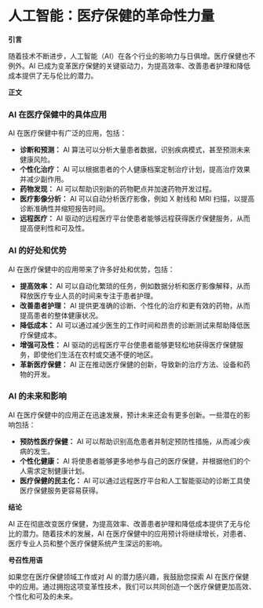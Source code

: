 # 人工智能：医疗保健的革命性力量

**引言**

随着技术不断进步，人工智能（AI）在各个行业的影响力与日俱增。医疗保健也不例外。AI 已成为变革医疗保健的关键驱动力，为提高效率、改善患者护理和降低成本提供了无与伦比的潜力。

**正文**

### AI 在医疗保健中的具体应用

AI 在医疗保健中有广泛的应用，包括：

- **诊断和预测：** AI 算法可以分析大量患者数据，识别疾病模式，甚至预测未来健康风险。
- **个性化治疗：** AI 可以根据患者的个人健康档案定制治疗计划，提高治疗效果并减少副作用。
- **药物发现：** AI 可以帮助识别新的药物靶点并加速药物开发过程。
- **医疗影像分析：** AI 可以自动分析医疗影像，例如 X 射线和 MRI 扫描，以提高诊断准确性并缩短报告时间。
- **远程医疗：** AI 驱动的远程医疗平台使患者能够远程获得医疗保健服务，从而提高便利性和可及性。

### AI 的好处和优势

AI 在医疗保健中的应用带来了许多好处和优势，包括：

- **提高效率：** AI 可以自动化繁琐的任务，例如数据分析和医疗影像解释，从而释放医疗专业人员的时间来专注于患者护理。
- **改善患者护理：** AI 提供更准确的诊断、个性化的治疗和更有效的药物，从而提高患者的整体健康状况。
- **降低成本：** AI 可以通过减少医生的工作时间和昂贵的诊断测试来帮助降低医疗保健成本。
- **增强可及性：** AI 驱动的远程医疗平台使患者能够更轻松地获得医疗保健服务，即使他们生活在农村或交通不便的地区。
- **革新医疗保健：** AI 正在推动医疗保健的创新，导致新的治疗方法、设备和药物的开发。

### AI 的未来和影响

AI 在医疗保健中的应用正在迅速发展，预计未来还会有更多创新。一些潜在的影响包括：

- **预防性医疗保健：** AI 可以帮助识别高危患者并制定预防性措施，从而减少疾病的发生。
- **个性化健康：** AI 将使患者能够更多地参与自己的医疗保健，并根据他们的个人需求定制健康计划。
- **医疗保健的民主化：** AI 可以通过远程医疗平台和人工智能驱动的诊断工具使医疗保健服务更容易获得。

**结论**

AI 正在彻底改变医疗保健，为提高效率、改善患者护理和降低成本提供了无与伦比的潜力。随着技术的发展，AI 在医疗保健中的应用预计将继续增长，对患者、医疗专业人员和整个医疗保健系统产生深远的影响。

**号召性用语**

如果您在医疗保健领域工作或对 AI 的潜力感兴趣，我鼓励您探索 AI 在医疗保健中的应用。通过拥抱这项变革性技术，我们可以共同创造一个医疗保健更加高效、个性化和可及的未来。
